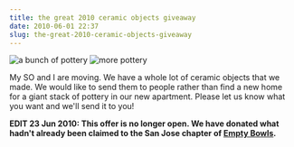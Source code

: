 ```yaml
---
title: the great 2010 ceramic objects giveaway
date: 2010-06-01 22:37
slug: the-great-2010-ceramic-objects-giveaway
---
```


![a bunch of pottery](one.jpg)
![more pottery](two.jpg)

My SO and I are moving. We have a whole lot of ceramic objects that we
made. We would like to send them to people rather than find a new home
for a giant stack of pottery in our new apartment. Please let us know
what you want and we'll send it to you!

**EDIT 23 Jun 2010: This offer is no longer open. We have donated
what hadn't already been claimed to the San Jose chapter of [Empty
Bowls](http://www.emptybowls.net/).**
